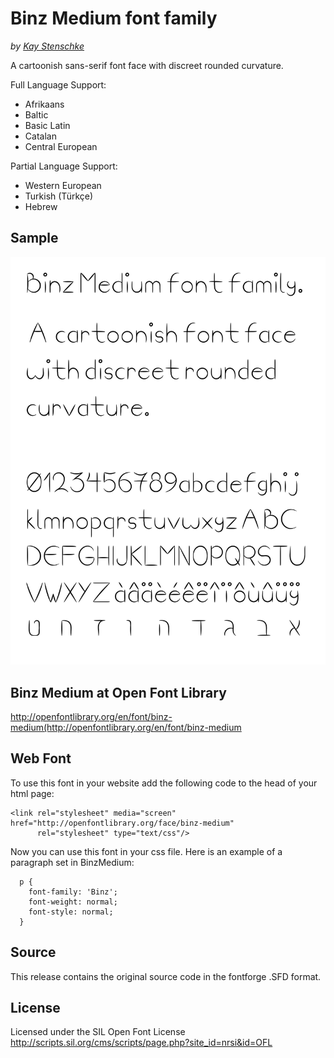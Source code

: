 Binz Medium font family
=======================
_by [Kay Stenschke](http://www.stenschke.com)_

A cartoonish sans-serif font face with discreet rounded curvature.

Full Language Support:

- Afrikaans
- Baltic
- Basic Latin
- Catalan
- Central European

Partial Language Support:

- Western European
- Turkish (Türkçe)
- Hebrew

Sample
------
![Binz Medium](https://github.com/kstenschke/font-binz-medium/blob/master/binz-sample-text.jpg?raw=true)


Binz Medium at Open Font Library
--------------------------------
http://openfontlibrary.org/en/font/binz-medium(http://openfontlibrary.org/en/font/binz-medium


Web Font
--------
To use this font in your website add the following code to the head of your html page:

    <link rel="stylesheet" media="screen" href="http://openfontlibrary.org/face/binz-medium" 
          rel="stylesheet" type="text/css"/>

Now you can use this font in your css file. Here is an example of a paragraph set in BinzMedium:

      p { 
        font-family: 'Binz'; 
        font-weight: normal; 
        font-style: normal; 
      }


Source
------
This release contains the original source code in the fontforge .SFD format.


License
-------
Licensed under the SIL Open Font License http://scripts.sil.org/cms/scripts/page.php?site_id=nrsi&id=OFL

